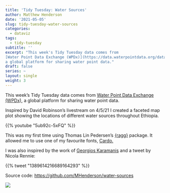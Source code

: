 ```yaml
---
title: 'Tidy Tuesday: Water Sources'
author: Matthew Henderson
date: '2021-05-05'
slug: tidy-tuesday-water-sources
categories:
  - dataviz
tags:
  - tidy-tuesday
subtitle: ''
excerpt: "This week's Tidy Tuesday data comes from
[Water Point Data Exchange (WPDx)](https://data.waterpointdata.org/dataset/Water-Point-Data-Exchange-WPDx-Basic-/jfkt-jmqa),
a global platform for sharing water point data."
draft: false
series: ~
layout: single
weight: 3
---
```


This week’s Tidy Tuesday data comes from
[Water Point Data Exchange (WPDx)](https://data.waterpointdata.org/dataset/Water-Point-Data-Exchange-WPDx-Basic-/jfkt-jmqa),
a global platform for sharing water point data.

Inspired by David Robinson’s livestream on 4/5/21
I created a faceted map plot
showing the locations of different water sources
throughout Ethiopia.

{{% youtube "5ub92c-5xFQ" %}}

This was my first time
using Thomas Lin Pedersen’s
[{ragg}](https://ragg.r-lib.org/)
package.
It allowed me to use
one of my favourite fonts,
[Cardo.](https://fonts.google.com/specimen/Cardo)

I was also inspired
by the work of
[Georgios Karamanis](https://karaman.is/)
and a tweet
by Nicola Rennie:

{{% tweet "1389614216689164293" %}}

Source code: https://github.com/MHenderson/water-sources

![](water-sources.png)
